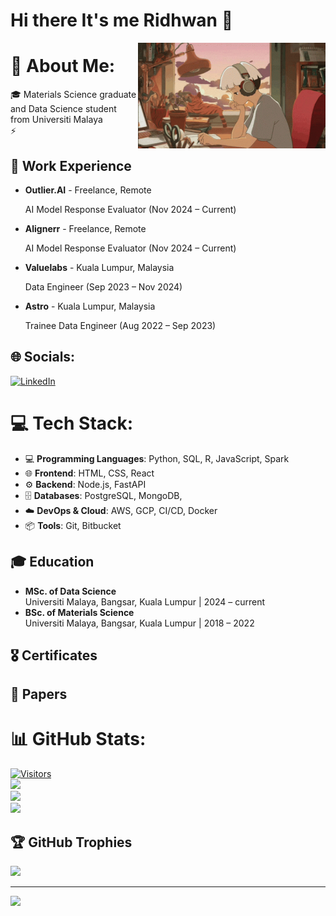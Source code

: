 # Hi there It's me Ridhwan 👋

<p><a target="_blank" rel="noopener noreferrer" href="https://raw.githubusercontent.com/ridhwanrazaliwork/ridhwanrazaliwork/master/src/lofi-lofi-study.gif"><img alt="Lofi study" src="https://raw.githubusercontent.com/ridhwanrazaliwork/ridhwanrazaliwork/master/src/lofi-lofi-study.gif" align="right" width="300" style="max-width:100%;"></a></p>

# 💫 About Me:
🎓 Materials Science graduate and Data Science student from Universiti Malaya<br>⚡

## 💼 Work Experience
- **Outlier.AI** - Freelance, Remote
  
  AI Model Response Evaluator (Nov 2024 – Current) 
- **Alignerr** - Freelance, Remote
  
  AI Model Response Evaluator (Nov 2024 – Current)  
- **Valuelabs** - Kuala Lumpur, Malaysia
  
  Data Engineer (Sep 2023 – Nov 2024)  
- **Astro** - Kuala Lumpur, Malaysia
  
  Trainee Data Engineer (Aug 2022 – Sep 2023)  
  
## 🌐 Socials:
[![LinkedIn](https://img.shields.io/badge/LinkedIn-%230077B5.svg?logo=linkedin&logoColor=white)](https://linkedin.com/in/https://www.linkedin.com/in/ridhwan-bin-razali) 

# 💻 Tech Stack:
- 💻 **Programming Languages**: Python, SQL, R, JavaScript, Spark
- 🌐 **Frontend**: HTML, CSS, React
- ⚙️ **Backend**: Node.js, FastAPI  
- 🗄️ **Databases**: PostgreSQL, MongoDB,   
- ☁️ **DevOps & Cloud**: AWS, GCP, CI/CD, Docker
- 📦 **Tools**: Git, Bitbucket 

## 🎓 Education
- **MSc. of Data Science**  
  Universiti Malaya, Bangsar, Kuala Lumpur | 2024 – current  
- **BSc. of Materials Science**  
  Universiti Malaya, Bangsar, Kuala Lumpur | 2018 – 2022

## 🎖️ Certificates

## 📄 Papers

# 📊 GitHub Stats:
[![Visitors](https://api.visitorbadge.io/api/combined?path=https%3A%2F%2Fgithub.com%2Fridhwanrazaliwork&label=Total%20Profile%20Visits%2FDaily&labelColor=%23d9e3f0&countColor=%23f47373)](https://visitorbadge.io/status?path=https%3A%2F%2Fgithub.com%2Fridhwanrazaliwork)<br/>
![](https://github-readme-stats.vercel.app/api?username=ridhwanrazaliwork&theme=tokyonight&hide_border=false&include_all_commits=true&count_private=false)<br/>
![](https://github-readme-streak-stats.herokuapp.com/?user=ridhwanrazaliwork&theme=tokyonight&hide_border=false)<br/>
![](https://github-readme-stats.vercel.app/api/top-langs/?username=ridhwanrazaliwork&theme=tokyonight&hide_border=false&include_all_commits=true&count_private=false&layout=compact)

## 🏆 GitHub Trophies
![](https://github-profile-trophy.vercel.app/?username=ridhwanrazaliwork&theme=tokyonight&no-frame=false&no-bg=false&margin-w=4)


---
[![](https://visitcount.itsvg.in/api?id=ridhwanrazaliwork&icon=1&color=2)](https://visitcount.itsvg.in)

